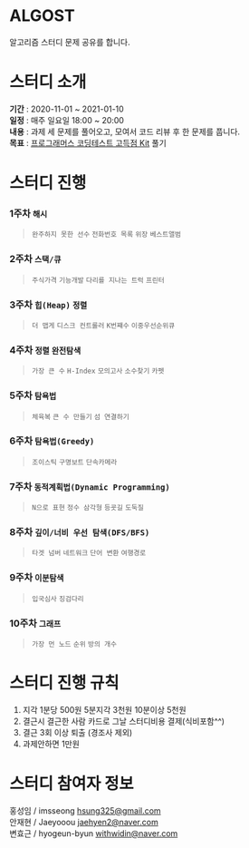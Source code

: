 # ALGOST
알고리즘 스터디 문제 공유를 합니다.

# 스터디 소개
**기간** : 2020-11-01 ~ 2021-01-10  
**일정** : 매주 일요일 18:00 ~ 20:00  
**내용** : 과제 세 문제를 풀어오고, 모여서 코드 리뷰 후 한 문제를 풉니다.  
**목표** : [프로그래머스 코딩테스트 고득점 Kit](https://programmers.co.kr/learn/challenges?tab=algorithm_practice_kit) 풀기

# 스터디 진행
### 1주차 ```해시```
> ```완주하지 못한 선수``` ```전화번호 목록``` ```위장``` ```베스트앨범```  
### 2주차 ```스택/큐```
> ```주식가격``` ```기능개발``` ```다리를 지나는 트럭``` ```프린터```  
### 3주차 ```힙(Heap)``` ```정렬```
> ```더 맵게``` ```디스크 컨트롤러``` ```K번쨰수``` ```이중우선순위큐```
### 4주차 ```정렬``` ```완전탐색```
> ```가장 큰 수``` ```H-Index``` ```모의고사``` ```소수찾기``` ```카펫```
### 5주차 ```탐욕법```
> ```체육복``` ```큰 수 만들기``` ```섬 연결하기```
### 6주차 ```탐욕법(Greedy)```
> ```조이스틱``` ```구명보트``` ```단속카메라```
### 7주차 ```동적계획법(Dynamic Programming)```
> ```N으로 표현``` ```정수 삼각형``` ```등굣길``` ```도둑질```
### 8주차 ```깊이/너비 우선 탐색(DFS/BFS)```
> ```타겟 넘버``` ```네트워크``` ```단어 변환``` ```여행경로```
### 9주차 ```이분탐색```
> ```입국심사``` ```징검다리```
### 10주차 ```그래프```
> ```가장 먼 노드``` ```순위``` ```방의 개수```

# 스터디 진행 규칙
 1) 지각 1분당 500원 5분지각 3천원 10분이상 5천원  
 2) 결근시 결근한 사람 카드로 그날 스터디비용 결제(식비포함^^)  
 3) 결근 3회 이상 퇴출 (경조사 제외)  
 4) 과제안하면 1만원  
# 스터디 참여자 정보
홍성임 / imsseong <hsung325@gmail.com>  
안재현 / Jaeyooou <jaehyen2@naver.com>  
변효근 / hyogeun-byun <withwidin@naver.com>  
